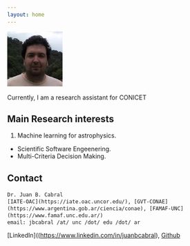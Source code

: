 ```yaml
---
layout: home
---
```


![Alt Text](images/me.jpg)

Currently, I am a research assistant for CONICET 

## Main Research interests

1. Machine learning for astrophysics.
-  Scientific Software Engeenering.
-  Multi-Criteria Decision Making.

## Contact

    Dr. Juan B. Cabral
    [IATE-OAC](https://iate.oac.uncor.edu/), [GVT-CONAE](https://www.argentina.gob.ar/ciencia/conae), [FAMAF-UNC](https://www.famaf.unc.edu.ar/)
    email: jbcabral /at/ unc /dot/ edu /dot/ ar


[LinkedIn]((https://www.linkedin.com/in/juanbcabral), [Github](https://github.com/leliel12)
